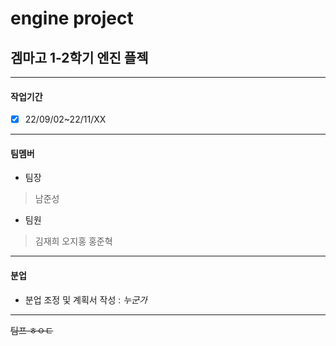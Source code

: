 # engine project
## 겜마고 1-2학기 엔진 플젝

___
#### 작업기간
* [x] 22/09/02~22/11/XX
___
#### 팀멤버
* 팀장
> 남준성

* 팀원
> 김재희
> 오지홍
> 홍준혁  

___
#### 분업
* 분업 조정 및 계획서 작성 :
*누군가*
___
~~팀프 ㅎㅇㅌ~~
